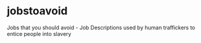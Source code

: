 jobstoavoid
===========

Jobs that you should avoid - Job Descriptions used by human traffickers to entice people into slavery